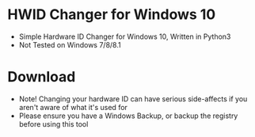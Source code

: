 # HWID Changer for Windows 10
* Simple Hardware ID Changer for Windows 10, Written in Python3
* Not Tested on Windows 7/8/8.1
# Download
* Note! Changing your hardware ID can have serious side-affects if you aren't aware of what it's used for
* Please ensure you have a Windows Backup, or backup the registry before using this tool
